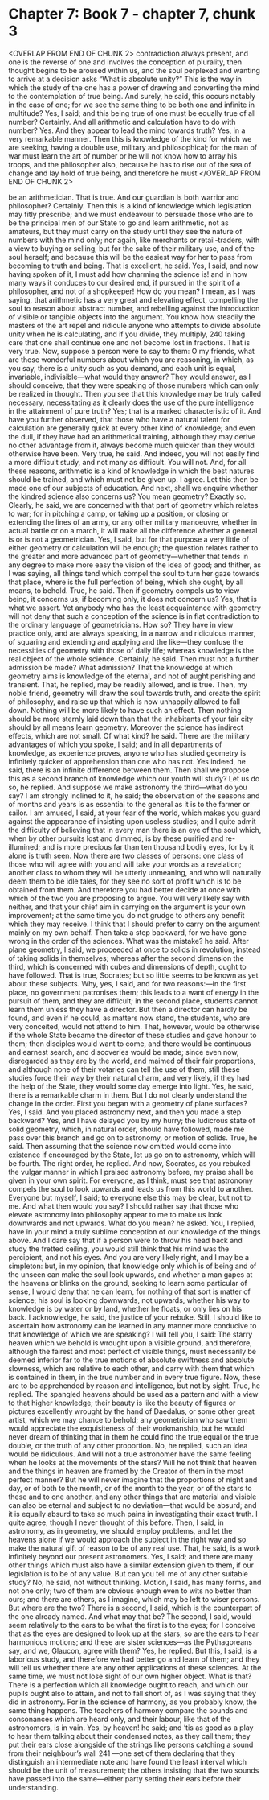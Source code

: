 # Chapter 7: Book 7 - chapter 7, chunk 3

<OVERLAP FROM END OF CHUNK 2>
contradiction always present, and one is the reverse of one and involves the conception of plurality, then thought begins to be aroused within us, and the soul perplexed and wanting to arrive at a decision asks “What is absolute unity?” This is the way in which the study of the one has a power of drawing and converting the mind to the contemplation of true being. And surely, he said, this occurs notably in the case of one; for we see the same thing to be both one and infinite in multitude? Yes, I said; and this being true of one must be equally true of all number? Certainly. And all arithmetic and calculation have to do with number? Yes. And they appear to lead the mind towards truth? Yes, in a very remarkable manner. Then this is knowledge of the kind for which we are seeking, having a double use, military and philosophical; for the man of war must learn the art of number or he will not know how to array his troops, and the philosopher also, because he has to rise out of the sea of change and lay hold of true being, and therefore he must
</OVERLAP FROM END OF CHUNK 2>

be an arithmetician. That is true. And our guardian is both warrior and philosopher? Certainly. Then this is a kind of knowledge which legislation may fitly prescribe; and we must endeavour to persuade those who are to be the principal men of our State to go and learn arithmetic, not as amateurs, but they must carry on the study until they see the nature of numbers with the mind only; nor again, like merchants or retail-traders, with a view to buying or selling, but for the sake of their military use, and of the soul herself; and because this will be the easiest way for her to pass from becoming to truth and being. That is excellent, he said. Yes, I said, and now having spoken of it, I must add how charming the science is! and in how many ways it conduces to our desired end, if pursued in the spirit of a philosopher, and not of a shopkeeper! How do you mean? I mean, as I was saying, that arithmetic has a very great and elevating effect, compelling the soul to reason about abstract number, and rebelling against the introduction of visible or tangible objects into the argument. You know how steadily the masters of the art repel and ridicule anyone who attempts to divide absolute unity when he is calculating, and if you divide, they multiply, 240 taking care that one shall continue one and not become lost in fractions. That is very true. Now, suppose a person were to say to them: O my friends, what are these wonderful numbers about which you are reasoning, in which, as you say, there is a unity such as you demand, and each unit is equal, invariable, indivisible⁠—what would they answer? They would answer, as I should conceive, that they were speaking of those numbers which can only be realized in thought. Then you see that this knowledge may be truly called necessary, necessitating as it clearly does the use of the pure intelligence in the attainment of pure truth? Yes; that is a marked characteristic of it. And have you further observed, that those who have a natural talent for calculation are generally quick at every other kind of knowledge; and even the dull, if they have had an arithmetical training, although they may derive no other advantage from it, always become much quicker than they would otherwise have been. Very true, he said. And indeed, you will not easily find a more difficult study, and not many as difficult. You will not. And, for all these reasons, arithmetic is a kind of knowledge in which the best natures should be trained, and which must not be given up. I agree. Let this then be made one of our subjects of education. And next, shall we enquire whether the kindred science also concerns us? You mean geometry? Exactly so. Clearly, he said, we are concerned with that part of geometry which relates to war; for in pitching a camp, or taking up a position, or closing or extending the lines of an army, or any other military manoeuvre, whether in actual battle or on a march, it will make all the difference whether a general is or is not a geometrician. Yes, I said, but for that purpose a very little of either geometry or calculation will be enough; the question relates rather to the greater and more advanced part of geometry⁠—whether that tends in any degree to make more easy the vision of the idea of good; and thither, as I was saying, all things tend which compel the soul to turn her gaze towards that place, where is the full perfection of being, which she ought, by all means, to behold. True, he said. Then if geometry compels us to view being, it concerns us; if becoming only, it does not concern us? Yes, that is what we assert. Yet anybody who has the least acquaintance with geometry will not deny that such a conception of the science is in flat contradiction to the ordinary language of geometricians. How so? They have in view practice only, and are always speaking, in a narrow and ridiculous manner, of squaring and extending and applying and the like⁠—they confuse the necessities of geometry with those of daily life; whereas knowledge is the real object of the whole science. Certainly, he said. Then must not a further admission be made? What admission? That the knowledge at which geometry aims is knowledge of the eternal, and not of aught perishing and transient. That, he replied, may be readily allowed, and is true. Then, my noble friend, geometry will draw the soul towards truth, and create the spirit of philosophy, and raise up that which is now unhappily allowed to fall down. Nothing will be more likely to have such an effect. Then nothing should be more sternly laid down than that the inhabitants of your fair city should by all means learn geometry. Moreover the science has indirect effects, which are not small. Of what kind? he said. There are the military advantages of which you spoke, I said; and in all departments of knowledge, as experience proves, anyone who has studied geometry is infinitely quicker of apprehension than one who has not. Yes indeed, he said, there is an infinite difference between them. Then shall we propose this as a second branch of knowledge which our youth will study? Let us do so, he replied. And suppose we make astronomy the third⁠—what do you say? I am strongly inclined to it, he said; the observation of the seasons and of months and years is as essential to the general as it is to the farmer or sailor. I am amused, I said, at your fear of the world, which makes you guard against the appearance of insisting upon useless studies; and I quite admit the difficulty of believing that in every man there is an eye of the soul which, when by other pursuits lost and dimmed, is by these purified and re-illumined; and is more precious far than ten thousand bodily eyes, for by it alone is truth seen. Now there are two classes of persons: one class of those who will agree with you and will take your words as a revelation; another class to whom they will be utterly unmeaning, and who will naturally deem them to be idle tales, for they see no sort of profit which is to be obtained from them. And therefore you had better decide at once with which of the two you are proposing to argue. You will very likely say with neither, and that your chief aim in carrying on the argument is your own improvement; at the same time you do not grudge to others any benefit which they may receive. I think that I should prefer to carry on the argument mainly on my own behalf. Then take a step backward, for we have gone wrong in the order of the sciences. What was the mistake? he said. After plane geometry, I said, we proceeded at once to solids in revolution, instead of taking solids in themselves; whereas after the second dimension the third, which is concerned with cubes and dimensions of depth, ought to have followed. That is true, Socrates; but so little seems to be known as yet about these subjects. Why, yes, I said, and for two reasons:⁠—in the first place, no government patronises them; this leads to a want of energy in the pursuit of them, and they are difficult; in the second place, students cannot learn them unless they have a director. But then a director can hardly be found, and even if he could, as matters now stand, the students, who are very conceited, would not attend to him. That, however, would be otherwise if the whole State became the director of these studies and gave honour to them; then disciples would want to come, and there would be continuous and earnest search, and discoveries would be made; since even now, disregarded as they are by the world, and maimed of their fair proportions, and although none of their votaries can tell the use of them, still these studies force their way by their natural charm, and very likely, if they had the help of the State, they would some day emerge into light. Yes, he said, there is a remarkable charm in them. But I do not clearly understand the change in the order. First you began with a geometry of plane surfaces? Yes, I said. And you placed astronomy next, and then you made a step backward? Yes, and I have delayed you by my hurry; the ludicrous state of solid geometry, which, in natural order, should have followed, made me pass over this branch and go on to astronomy, or motion of solids. True, he said. Then assuming that the science now omitted would come into existence if encouraged by the State, let us go on to astronomy, which will be fourth. The right order, he replied. And now, Socrates, as you rebuked the vulgar manner in which I praised astronomy before, my praise shall be given in your own spirit. For everyone, as I think, must see that astronomy compels the soul to look upwards and leads us from this world to another. Everyone but myself, I said; to everyone else this may be clear, but not to me. And what then would you say? I should rather say that those who elevate astronomy into philosophy appear to me to make us look downwards and not upwards. What do you mean? he asked. You, I replied, have in your mind a truly sublime conception of our knowledge of the things above. And I dare say that if a person were to throw his head back and study the fretted ceiling, you would still think that his mind was the percipient, and not his eyes. And you are very likely right, and I may be a simpleton: but, in my opinion, that knowledge only which is of being and of the unseen can make the soul look upwards, and whether a man gapes at the heavens or blinks on the ground, seeking to learn some particular of sense, I would deny that he can learn, for nothing of that sort is matter of science; his soul is looking downwards, not upwards, whether his way to knowledge is by water or by land, whether he floats, or only lies on his back. I acknowledge, he said, the justice of your rebuke. Still, I should like to ascertain how astronomy can be learned in any manner more conducive to that knowledge of which we are speaking? I will tell you, I said: The starry heaven which we behold is wrought upon a visible ground, and therefore, although the fairest and most perfect of visible things, must necessarily be deemed inferior far to the true motions of absolute swiftness and absolute slowness, which are relative to each other, and carry with them that which is contained in them, in the true number and in every true figure. Now, these are to be apprehended by reason and intelligence, but not by sight. True, he replied. The spangled heavens should be used as a pattern and with a view to that higher knowledge; their beauty is like the beauty of figures or pictures excellently wrought by the hand of Daedalus, or some other great artist, which we may chance to behold; any geometrician who saw them would appreciate the exquisiteness of their workmanship, but he would never dream of thinking that in them he could find the true equal or the true double, or the truth of any other proportion. No, he replied, such an idea would be ridiculous. And will not a true astronomer have the same feeling when he looks at the movements of the stars? Will he not think that heaven and the things in heaven are framed by the Creator of them in the most perfect manner? But he will never imagine that the proportions of night and day, or of both to the month, or of the month to the year, or of the stars to these and to one another, and any other things that are material and visible can also be eternal and subject to no deviation⁠—that would be absurd; and it is equally absurd to take so much pains in investigating their exact truth. I quite agree, though I never thought of this before. Then, I said, in astronomy, as in geometry, we should employ problems, and let the heavens alone if we would approach the subject in the right way and so make the natural gift of reason to be of any real use. That, he said, is a work infinitely beyond our present astronomers. Yes, I said; and there are many other things which must also have a similar extension given to them, if our legislation is to be of any value. But can you tell me of any other suitable study? No, he said, not without thinking. Motion, I said, has many forms, and not one only; two of them are obvious enough even to wits no better than ours; and there are others, as I imagine, which may be left to wiser persons. But where are the two? There is a second, I said, which is the counterpart of the one already named. And what may that be? The second, I said, would seem relatively to the ears to be what the first is to the eyes; for I conceive that as the eyes are designed to look up at the stars, so are the ears to hear harmonious motions; and these are sister sciences⁠—as the Pythagoreans say, and we, Glaucon, agree with them? Yes, he replied. But this, I said, is a laborious study, and therefore we had better go and learn of them; and they will tell us whether there are any other applications of these sciences. At the same time, we must not lose sight of our own higher object. What is that? There is a perfection which all knowledge ought to reach, and which our pupils ought also to attain, and not to fall short of, as I was saying that they did in astronomy. For in the science of harmony, as you probably know, the same thing happens. The teachers of harmony compare the sounds and consonances which are heard only, and their labour, like that of the astronomers, is in vain. Yes, by heaven! he said; and ’tis as good as a play to hear them talking about their condensed notes, as they call them; they put their ears close alongside of the strings like persons catching a sound from their neighbour’s wall 241 ⁠—one set of them declaring that they distinguish an intermediate note and have found the least interval which should be the unit of measurement; the others insisting that the two sounds have passed into the same⁠—either party setting their ears before their understanding.